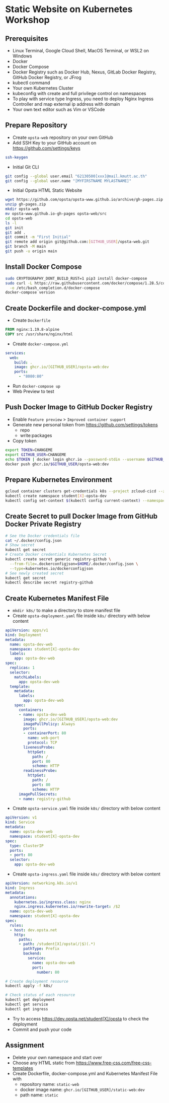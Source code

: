 # Static Website on Kubernetes Workshop

## Prerequisites

* Linux Terminal, Google Cloud Shell, MacOS Terminal, or WSL2 on Windows
* Docker
* Docker Compose
* Docker Registry such as Docker Hub, Nexus, GitLab Docker Registry, GitHub Docker Registry, or JFrog
* kubectl command
* Your own Kubernetes Cluster
* kubeconfig with create and full privilege control on namespaces
* To play with service type Ingress, you need to deploy Nginx Ingress Controller and map external ip address with domain
* Your own text editor such as Vim or VSCode

## Prepare Repository

* Create `opsta-web` repository on your own GitHub
* Add SSH Key to your GitHub account on <https://github.com/settings/keys>

```bash
ssh-keygen
```

* Initial Git CLI

```bash
git config --global user.email "62130500[xxx]@mail.kmutt.ac.th"
git config --global user.name "[MYFIRSTNAME MYLASTNAME]"
```

* Initial Opsta HTML Static Website

```bash
wget https://github.com/opsta/opsta-www.github.io/archive/gh-pages.zip
unzip gh-pages.zip
mkdir opsta-web
mv opsta-www.github.io-gh-pages opsta-web/src
cd opsta-web
ls -l
git init
git add .
git commit -m "First Initial"
git remote add origin git@github.com:[GITHUB_USER]/opsta-web.git
git branch -M main
git push -u origin main
```

## Install Docker Compose

```bash
sudo CRYPTOGRAPHY_DONT_BUILD_RUST=1 pip3 install docker-compose
sudo curl -L https://raw.githubusercontent.com/docker/compose/1.28.5/contrib/completion/bash/docker-compose \
  -o /etc/bash_completion.d/docker-compose
docker-compose version
```

## Create Dockerfile and docker-compose.yml

* Create `Dockerfile`

```Dockerfile
FROM nginx:1.19.8-alpine
COPY src /usr/share/nginx/html
```

* Create `docker-compose.yml`

```yaml
services:
  web:
    build: .
    image: ghcr.io/[GITHUB_USER]/opsta-web:dev
    ports:
      - "8080:80"
```

* Run `docker-compose up`
* Web Preview to test

## Push Docker Image to GitHub Docker Registry

* Enable `Feature preview` > `Improved container support`
* Generate new personal token from <https://github.com/settings/tokens>
  * repo
  * write:packages
* Copy token

```bash
export TOKEN=CHANGEME
export GITHUB_USER=CHANGEME
echo $TOKEN | docker login ghcr.io --password-stdin --username $GITHUB_USER
docker push ghcr.io/$GITHUB_USER/opsta-web:dev
```

## Prepare Kubernetes Environment

```bash
gcloud container clusters get-credentials k8s --project zcloud-cicd --zone asia-southeast1-a
kubectl create namespace student[X]-opsta-dev
kubectl config set-context $(kubectl config current-context) --namespace=student[X]-opsta-dev
```

## Create Secret to pull Docker Image from GitHub Docker Private Registry

```bash
# See the Docker credentials file
cat ~/.docker/config.json
# Show secret
kubectl get secret
# Create Docker credentials Kubernetes Secret
kubectl create secret generic registry-github \
  --from-file=.dockerconfigjson=$HOME/.docker/config.json \
  --type=kubernetes.io/dockerconfigjson
# See newly created secret
kubectl get secret
kubectl describe secret registry-github
```

## Create Kubernetes Manifest File

* `mkdir k8s/` to make a directory to store manifest file
* Create `opsta-deployment.yaml` file inside `k8s/` directory with below content

```yaml
apiVersion: apps/v1
kind: Deployment
metadata:
  name: opsta-dev-web
  namespace: student[X]-opsta-dev
  labels:
    app: opsta-dev-web
spec:
  replicas: 1
  selector:
    matchLabels:
      app: opsta-dev-web
  template:
    metadata:
      labels:
        app: opsta-dev-web
    spec:
      containers:
      - name: opsta-dev-web
        image: ghcr.io/[GITHUB_USER]/opsta-web:dev
        imagePullPolicy: Always
        ports:
        - containerPort: 80
          name: web-port
          protocol: TCP
        livenessProbe:
          httpGet:
            path: /
            port: 80
            scheme: HTTP
        readinessProbe:
          httpGet:
            path: /
            port: 80
            scheme: HTTP
      imagePullSecrets:
      - name: registry-github
```

* Create `opsta-service.yaml` file inside `k8s/` directory with below content

```yaml
apiVersion: v1
kind: Service
metadata:
  name: opsta-dev-web
  namespace: student[X]-opsta-dev
spec:
  type: ClusterIP
  ports:
  - port: 80
  selector:
    app: opsta-dev-web
```

* Create `opsta-ingress.yaml` file inside `k8s/` directory with below content

```yaml
apiVersion: networking.k8s.io/v1
kind: Ingress
metadata:
  annotations:
    kubernetes.io/ingress.class: nginx
    nginx.ingress.kubernetes.io/rewrite-target: /$2
  name: opsta-dev-web
  namespace: student[X]-opsta-dev
spec:
  rules:
  - host: dev.opsta.net
    http:
      paths:
      - path: /student[X]/opsta(/|$)(.*)
        pathType: Prefix
        backend:
          service:
            name: opsta-dev-web
            port:
              number: 80
```

```bash
# Create deployment resource
kubectl apply -f k8s/

# Check status of each resource
kubectl get deployment
kubectl get service
kubectl get ingress
```

* Try to access <https://dev.opsta.net/student[X]/opsta> to check the deployment
* Commit and push your code

## Assignment

* Delete your own namespace and start over
* Choose any HTML static from <https://www.free-css.com/free-css-templates>
* Create Dockerfile, docker-compose.yml and Kubernetes Manifest File with
  * repository name: `static-web`
  * docker image name: `ghcr.io/[GITHUB_USER]/static-web:dev`
  * path name: `static`
